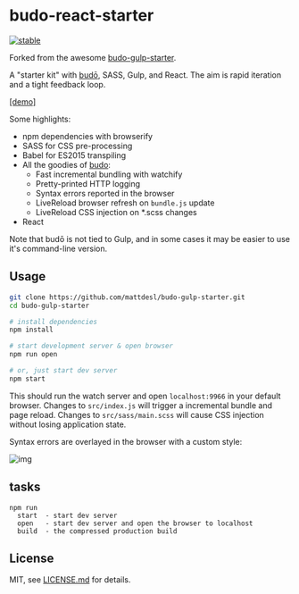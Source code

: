 # budo-react-starter

[![stable](http://badges.github.io/stability-badges/dist/stable.svg)](http://github.com/badges/stability-badges)

Forked from the awesome [budo-gulp-starter](https://github.com/mattdesl/budo-gulp-starter).

A "starter kit" with [budō](https://github.com/mattdesl/budo), SASS, Gulp, and React. The aim is rapid iteration and a tight feedback loop.

[[demo]](http://mattdesl.github.io/budo-gulp-starter/app/)

Some highlights:

  - npm dependencies with browserify
  - SASS for CSS pre-processing
  - Babel for ES2015 transpiling
  - All the goodies of [budo](https://github.com/mattdesl/budo):
    - Fast incremental bundling with watchify
    - Pretty-printed HTTP logging
    - Syntax errors reported in the browser
    - LiveReload browser refresh on `bundle.js` update
    - LiveReload CSS injection on *.scss changes
  - React
  
Note that budō is not tied to Gulp, and in some cases it may be easier to use it's command-line version. 

## Usage

```sh
git clone https://github.com/mattdesl/budo-gulp-starter.git
cd budo-gulp-starter

# install dependencies
npm install

# start development server & open browser
npm run open

# or, just start dev server
npm start
```

This should run the watch server and open `localhost:9966` in your default browser. Changes to `src/index.js` will trigger a incremental bundle and page reload. Changes to `src/sass/main.scss` will cause CSS injection without losing application state. 

Syntax errors are overlayed in the browser with a custom style:

![img](http://i.imgur.com/dP7lH7N.png) 

## tasks

```
npm run
  start  - start dev server
  open   - start dev server and open the browser to localhost
  build  - the compressed production build
```

## License

MIT, see [LICENSE.md](http://github.com/mattdesl/budo-gulp-starter/blob/master/LICENSE.md) for details.
